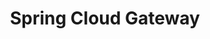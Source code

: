 ---
title: "Spring Cloud Gateway"
weight: 1000
featured: true
tags:
- spring
- messaging-and-integration
description: >
    "Spring Cloud Gateway"
---